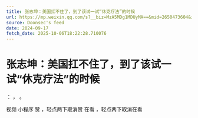 ```yaml
---
title: 张志坤：美国扛不住了，到了该试一试“休克疗法”的时候
url: https://mp.weixin.qq.com/s?__biz=MzA5MDg1MDUyMA==&mid=2650473604&idx=7&sn=989b6e29e14f0a25a08c97048a5fac04
source: Doonsec's feed
date: 2024-09-17
fetch_date: 2025-10-06T18:22:28.710076
---
```


# 张志坤：美国扛不住了，到了该试一试“休克疗法”的时候

：
，
。

视频
小程序
赞
，轻点两下取消赞
在看
，轻点两下取消在看